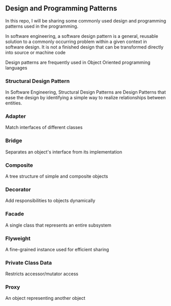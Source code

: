 ## Design and Programming Patterns

In this repo, I will be sharing some commonly used design and programming patterns used
in the programming. 

In software engineering, a software design pattern is a general, reusable solution to a commonly occurring problem within a given context in software design. It is not a finished design that can be transformed directly into source or machine code

Design patterns are frequently used in Object Oriented programming languages

### Structural Design Pattern

In Software Engineering, Structural Design Patterns are Design Patterns that ease the design by identifying a simple way to realize relationships between entities.

### Adapter

Match interfaces of different classes

### Bridge

Separates an object's interface from its implementation

### Composite

A tree structure of simple and composite objects

### Decorator

Add responsibilities to objects dynamically

### Facade

A single class that represents an entire subsystem

### Flyweight

A fine-grained instance used for efficient sharing

### Private Class Data

Restricts accessor/mutator access

### Proxy

An object representing another object

